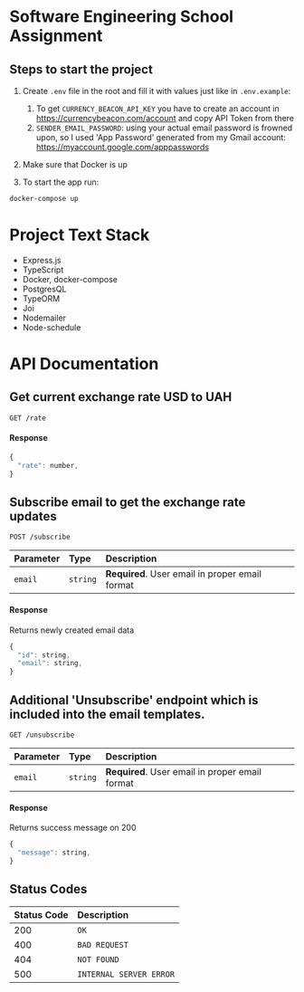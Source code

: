 # Software Engineering School Assignment

## Steps to start the project

1. Create  `.env` file in the root and fill it with values just like in `.env.example`:
   1. To get `CURRENCY_BEACON_API_KEY` you have to create an account in https://currencybeacon.com/account and copy API Token from there
   2. `SENDER_EMAIL_PASSWORD`: using your actual email password is frowned upon, so I used 'App Password' generated from my Gmail account: https://myaccount.google.com/apppasswords

2. Make sure that Docker is up
3. To start the app run:

```sh
docker-compose up
```

# Project Text Stack

- Express.js
- TypeScript
- Docker, docker-compose
- PostgresQL
- TypeORM
- Joi
- Nodemailer
- Node-schedule

# API Documentation

## Get current exchange rate USD to UAH

```http
GET /rate
```

#### Response

```javascript
{
  "rate": number,
}
```

## Subscribe email to get the exchange rate updates

```http
POST /subscribe
```

| Parameter | Type | Description |
| :--- | :--- | :--- |
| `email` | `string` | **Required**. User email in proper email format |

#### Response

Returns newly created email data

```javascript
{
  "id": string,
  "email": string,
}
```

## Additional 'Unsubscribe' endpoint which is included into the email templates.

```http
GET /unsubscribe
```

| Parameter | Type | Description |
| :--- | :--- | :--- |
| `email` | `string` | **Required**. User email in proper email format |

#### Response

Returns success message on 200

```javascript
{
  "message": string,
}
```

## Status Codes

| Status Code | Description |
| :--- | :--- |
| 200 | `OK` |
| 400 | `BAD REQUEST` |
| 404 | `NOT FOUND` |
| 500 | `INTERNAL SERVER ERROR` |
